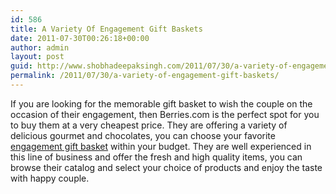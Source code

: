 ```yaml
---
id: 586
title: A Variety Of Engagement Gift Baskets
date: 2011-07-30T00:26:18+00:00
author: admin
layout: post
guid: http://www.shobhadeepaksingh.com/2011/07/30/a-variety-of-engagement-gift-baskets/
permalink: /2011/07/30/a-variety-of-engagement-gift-baskets/
---
```

If you are looking for the memorable gift basket to wish the couple on the occasion of their engagement, then Berries.com is the perfect spot for you to buy them at a very cheapest price. They are offering a variety of delicious gourmet and chocolates, you can choose your favorite [engagement gift basket](http://www.berries.com/engagement-gifts-sen) within your budget. They are well experienced in this line of business and offer the fresh and high quality items, you can browse their catalog and select your choice of products and enjoy the taste with happy couple.